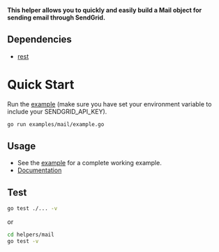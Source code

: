 **This helper allows you to quickly and easily build a Mail object for sending email through SendGrid.**

## Dependencies

- [rest](https://github.com/sendgrid/rest)

# Quick Start

Run the [example](https://github.com/sendgrid/sendgrid-go/tree/master/examples/mail) (make sure you have set your environment variable to include your SENDGRID_API_KEY).

```bash
go run examples/mail/example.go
```

## Usage

- See the [example](https://github.com/sendgrid/sendgrid-go/tree/master/examples/mail) for a complete working example.
- [Documentation](https://sendgrid.com/docs/API_Reference/Web_API_v3/Mail/overview.html)

## Test

```bash
go test ./... -v
```

or

```bash
cd helpers/mail
go test -v
```
